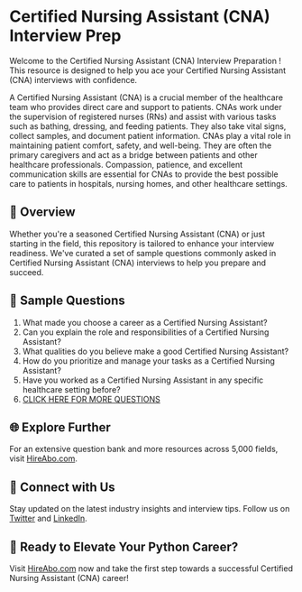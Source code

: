 # Certified Nursing Assistant (CNA) Interview Prep

Welcome to the Certified Nursing Assistant (CNA) Interview Preparation ! This resource is designed to help you ace your Certified Nursing Assistant (CNA) interviews with confidence.

A Certified Nursing Assistant (CNA) is a crucial member of the healthcare team who provides direct care and support to patients. CNAs work under the supervision of registered nurses (RNs) and assist with various tasks such as bathing, dressing, and feeding patients. They also take vital signs, collect samples, and document patient information. CNAs play a vital role in maintaining patient comfort, safety, and well-being. They are often the primary caregivers and act as a bridge between patients and other healthcare professionals. Compassion, patience, and excellent communication skills are essential for CNAs to provide the best possible care to patients in hospitals, nursing homes, and other healthcare settings.

## 🚀 Overview

Whether you're a seasoned Certified Nursing Assistant (CNA) or just starting in the field, this repository is tailored to enhance your interview readiness. We've curated a set of sample questions commonly asked in Certified Nursing Assistant (CNA) interviews to help you prepare and succeed.

## 📝 Sample Questions

1. What made you choose a career as a Certified Nursing Assistant?
2. Can you explain the role and responsibilities of a Certified Nursing Assistant?
3. What qualities do you believe make a good Certified Nursing Assistant?
4. How do you prioritize and manage your tasks as a Certified Nursing Assistant?
5. Have you worked as a Certified Nursing Assistant in any specific healthcare setting before?
6. [CLICK HERE FOR MORE QUESTIONS](https://hireabo.com/job/2_0_2/Certified%20Nursing%20Assistant%20CNA)

## 🌐 Explore Further

For an extensive question bank and more resources across 5,000 fields, visit [HireAbo.com](https://www.hireabo.com).

## 📱 Connect with Us

Stay updated on the latest industry insights and interview tips. Follow us on [Twitter](https://twitter.com/hireabo) and [LinkedIn](https://www.linkedin.com/in/hire-abo-3609972a8/).

## 🚀 Ready to Elevate Your Python Career?

Visit [HireAbo.com](https://www.hireabo.com) now and take the first step towards a successful Certified Nursing Assistant (CNA) career!